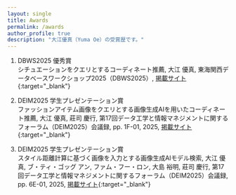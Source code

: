```yaml
---
layout: single
title: Awards
permalink: /awards
author_profile: true
description: "大江優真（Yuma Oe）の受賞歴です。"
---
```


1. DBWS2025 優秀賞  
シチュエーションをクエリとするコーディネート推薦, 大江 優真, 東海関西データベースワークショップ2025（DBWS2025）, [掲載サイト](https://sites.google.com/mil.doshisha.ac.jp/dbws-2025/%E5%8F%97%E8%B3%9E){:target="_blank"}

2. DEIM2025 学生プレゼンテーション賞  
ファッションアイテム画像をクエリとする画像生成AIを用いたコーディネート推薦, 大江 優真, 莊司 慶行, 第17回データ工学と情報マネジメントに関するフォーラム（DEIM2025）会議録, pp. 1F-01, 2025, [掲載サイト](https://pub.confit.atlas.jp/ja/event/deim2025/content/awards){:target="_blank"}

3. DEIM2025 学生プレゼンテーション賞  
スタイル距離計算に基づく画像を入力とする画像生成AIモデル検索, 大江 優真, ブ・ティ・ゴッグ アン, ファム・フー・ロン, 大島 裕明, 莊司 慶行, 第17回データ工学と情報マネジメントに関するフォーラム（DEIM2025）会議録, pp. 6E-01, 2025, [掲載サイト](https://pub.confit.atlas.jp/ja/event/deim2025/content/awards){:target="_blank"}